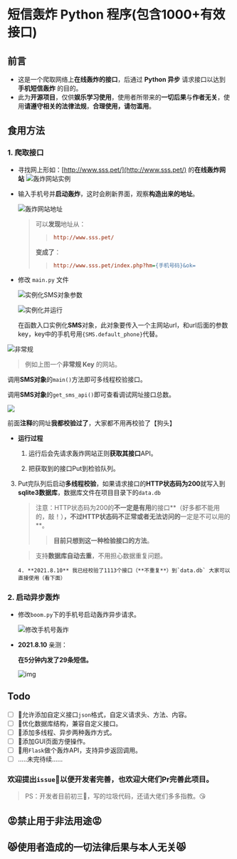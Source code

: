 # 短信轰炸 Python 程序(包含1000+有效接口)

## 前言

- 这是一个爬取网络上**在线轰炸的接口**，后通过 **Python 异步** 请求接口以达到 **手机短信轰炸** 的目的。
- 此为**开源项目**，仅供**娱乐学习使用**，使用者所带来的**一切后果**与**作者无关**，使用**请遵守相关的法律法规**，**合理使用，请勿滥用**。

## 食用方法

### 1. 爬取接口

   - 寻找网上形如：[http://www.sss.pet/](http://www.sss.pet/) 的**在线轰炸网站**
     ![轰炸网站实例](https://cdn.jsdelivr.net/gh/AdminWhaleFall/Pic@master/img/20210810115304.png)

   - 输入手机号并**启动轰炸**，这时会刷新界面，观察**构造出来的地址**。
   
     ![轰炸网站地址](https://cdn.jsdelivr.net/gh/AdminWhaleFall/Pic@master/img/20210810115635.png)
   
     > 可以**发现**地址从：
     >
     > > ```ini
     > > http://www.sss.pet/
     > > ```
     >
     > **变成了**：
     >
     > > ```ini
     > > http://www.sss.pet/index.php?hm={手机号码}&ok=
     > > ```
   
   - 修改 `main.py` 文件
   
     ![实例化SMS对象参数](https://cdn.jsdelivr.net/gh/AdminWhaleFall/Pic@master/img/20210810120405.png)
   
     ![实例化并运行](https://cdn.jsdelivr.net/gh/AdminWhaleFall/Pic@master/img/20210810120700.png)
   
     在函数入口实例化**SMS**对象，此对象要传入一个主网站url，和url后面的参数key，key中的手机号用`{SMS.default_phone}`代替。

   ![非常规](https://cdn.jsdelivr.net/gh/AdminWhaleFall/Pic@master/img/20210810133201.png)

   > 例如上图一个**非常规 Key** 的网站。

   调用**SMS对象**的`main()`方法即可多线程校验接口。

   调用**SMS对象**的`get_sms_api()`即可查看调试网址接口总数。

   ![](https://cdn.jsdelivr.net/gh/AdminWhaleFall/Pic@master/img/20210810122404.png)

   前面**注释**的网址**我都校验过了**，大家都不用再校验了【狗头】

   - **运行过程**
   
     1. 运行后会先请求轰炸网站正则**获取其接口**API。
     
     2. 把获取到的接口Put到检验队列。
   3. Put完队列后启动**多线程校验**，如果请求接口的**HTTP状态码为200**就写入到**sqlite3数据库**，数据库文件在项目目录下的`data.db`
          
        > 注意：HTTP状态码为200的**不一定是有用**的接口**（好多都不能用的，敲！）**，不过HTTP状态码不正常或者无法访问的**一定是不可以用的**。
        >
        > > **目前只想到这一种检验接口的方法**。
     
        > 支持**数据库自动去重**，不用担心数据重复问题。
     
          4. **2021.8.10** 我已经校验了1113个接口（**不重复**）到`data.db` 大家可以直接使用（看下面）

### 2. 启动异步轰炸

- 修改`boom.py`下的手机号启动轰炸异步请求。

  ![修改手机号轰炸](https://cdn.jsdelivr.net/gh/AdminWhaleFall/Pic@master/img/20210810132221.png)

- **2021.8.10** 亲测：

  **在5分钟内发了29条短信。**

  ![img](https://cdn.jsdelivr.net/gh/AdminWhaleFall/Pic@master/img/20210810133449.jpg)

## Todo
- [ ] 🎈允许添加自定义接口`json`格式，自定义请求头、方法、内容。
- [ ] 🎈优化数据库结构，兼容自定义接口。
- [ ] 🎈添加多线程、异步两种轰炸方式。
- [ ] 🎈添加GUI页面方便操作。
- [ ] 🎈用`Flask`做个轰炸API，支持异步返回调用。
- [ ] .....未完待续......
### 欢迎提出`issue`🤔以便开发者完善，也欢迎大佬们Pr完善此项目。

> PS：开发者目前初三🐣，写的垃圾代码，还请大佬们多多指教。😘

## 😡禁止用于非法用途😡

## 😾使用者造成的一切法律后果与本人无关😾



